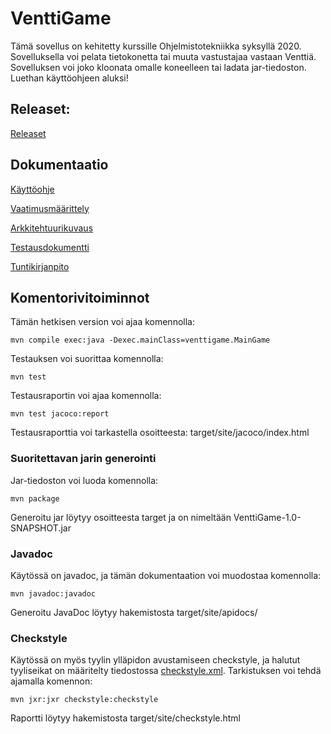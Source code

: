 # VenttiGame

Tämä sovellus on kehitetty kurssille Ohjelmistotekniikka syksyllä 2020. Sovelluksella voi pelata tietokonetta tai muuta vastustajaa vastaan Venttiä.
Sovelluksen voi joko kloonata omalle koneelleen tai ladata jar-tiedoston. Luethan käyttöohjeen aluksi!


## Releaset: 

[Releaset](https://github.com/marykristina4/ot-harjoitustyo/releases)

## Dokumentaatio

[Käyttöohje](https://github.com/marykristina4/ot-harjoitustyo/blob/master/dokumentaatio/kayttoohje.md)

[Vaatimusmäärittely](https://github.com/marykristina4/ot-harjoitustyo/blob/master/dokumentaatio/vaatimusmaarittely.md)

[Arkkitehtuurikuvaus](https://github.com/marykristina4/ot-harjoitustyo/blob/master/dokumentaatio/arkkitehtuuri.md)

[Testausdokumentti](https://github.com/marykristina4/ot-harjoitustyo/blob/master/dokumentaatio/testaus.md)

[Tuntikirjanpito](https://github.com/marykristina4/ot-harjoitustyo/blob/master/dokumentaatio/tuntikirjanpito.md)

## Komentorivitoiminnot

Tämän hetkisen version voi ajaa komennolla:

```
mvn compile exec:java -Dexec.mainClass=venttigame.MainGame
```
Testauksen voi suorittaa komennolla:
```
mvn test
```
Testausraportin voi ajaa komennolla: 
```
mvn test jacoco:report
```
Testausraporttia voi tarkastella osoitteesta: target/site/jacoco/index.html

### Suoritettavan jarin generointi

Jar-tiedoston voi luoda komennolla:
```
mvn package
```
Generoitu jar löytyy osoitteesta target ja on nimeltään VenttiGame-1.0-SNAPSHOT.jar 

### Javadoc

Käytössä on javadoc, ja tämän dokumentaation voi muodostaa komennolla:
```
mvn javadoc:javadoc
```
Generoitu JavaDoc löytyy hakemistosta target/site/apidocs/

### Checkstyle

Käytössä on myös tyylin ylläpidon avustamiseen checkstyle, ja halutut tyyliseikat on määritelty tiedostossa [checkstyle.xml](https://github.com/marykristina4/ot-harjoitustyo/blob/master/VenttiGame/checkstyle.xml). Tarkistuksen voi tehdä ajamalla komennon:
```
mvn jxr:jxr checkstyle:checkstyle
```
Raportti löytyy hakemistosta  target/site/checkstyle.html




